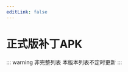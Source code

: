 ```yaml
---
editLink: false
---
```

# 正式版补丁APK

::: warning 非完整列表
本版本列表不定时更新
:::

<script setup>
import { data as shaders } from './data/Release.data.ts'
</script>

<ShaderList :shaders="shaders"/>